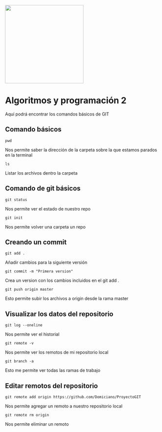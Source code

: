 <img width="256" src="https://www.icesi.edu.co/launiversidad/images/La_universidad/logo_icesi.png">

# Algoritmos y programación 2
Aquí podrá encontrar los comandos básicos de GIT



## Comando básicos
```
pwd
```
Nos permite saber la dirección de la carpeta sobre la que estamos parados en la terminal

```
ls
```
Listar los archivos dentro la carpeta


## Comando de git básicos

```
git status
```
Nos permite ver el estado de nuestro repo

```
git init
```
Nos permite volver una carpeta un repo



## Creando un commit
```
git add .
```
Añadir cambios para la siguiente versión

```
git commit -m "Primera version"
```
Crea un version con los cambios incluidos en el git add .

```
git push origin master
```
Esto permite subir los archivos a origin desde la rama master


## Visualizar los datos del repositorio
```
git log --oneline
```
Nos permite ver el historial

```
git remote -v
```
Nos permite ver los remotos de mi repositorio local


```
git branch -a
```
Esto me permite ver todas las ramas de trabajo



## Editar remotos del repositorio
```
git remote add origin https://github.com/Domiciano/ProyectoGIT
```
Nos permite agregar un remoto a nuestro repositorio local

```
git remote rm origin
```
Nos permite eliminar un remoto


